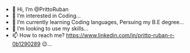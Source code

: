 - 👋 Hi, I’m @PrittoRuban
- 👀 I’m interested in Coding...
- 🌱 I’m currently learning Coding languages, Persuing my B.E degree...
- 💞️ I’m looking to use my skills...
- 📫 How to reach me? https://www.linkedin.com/in/pritto-ruban-r-0b1290289 😉...

<!---
PrittoRuban/PrittoRuban is a ✨ special ✨ repository because its `README.md` (this file) appears on your GitHub profile.
You can click the Preview link to take a look at your changes.
--->
